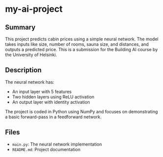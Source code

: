# my-ai-project

## Summary

This project predicts cabin prices using a simple neural network. The model takes inputs like size, number of rooms, sauna size, and distances, and outputs a predicted price. This is a submission for the Building AI course by the University of Helsinki.

## Description

The neural network has:
- An input layer with 5 features
- Two hidden layers using ReLU activation
- An output layer with identity activation

The project is coded in Python using NumPy and focuses on demonstrating a basic forward-pass in a feedforward network.

## Files

- `main.py`: The neural network implementation
- `README.md`: Project documentation
